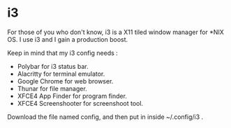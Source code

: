 # i3

For those of you who don't know, i3 is a X11 tiled window manager for *NIX OS.
I use i3 and I gain a production boost.

Keep in mind that my i3 config needs :

- Polybar for i3 status bar.
- Alacritty for terminal emulator.
- Google Chrome for web browser.
- Thunar for file manager.
- XFCE4 App Finder for program finder.
- XFCE4 Screenshooter for screenshoot tool.

Download the file named config, and then put in inside ~/.config/i3 .

